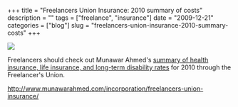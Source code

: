 +++
title = "Freelancers Union Insurance: 2010 summary of costs"
description = ""
tags = ["freelance", "insurance"]
date = "2009-12-21"
categories = ["blog"]
slug = "freelancers-union-insurance-2010-summary-costs"
+++



  <div class="notebook-screenshot"><a href="http://www.munawarahmed.com/incorporation/freelancers-union-insurance/"><img src="http://media.konigi.com/bluga/wt4b2fa08e83e54_large_0.jpg"/></a></div><p>Freelancers should check out Munawar Ahmed's <a href="http://www.munawarahmed.com/incorporation/freelancers-union-insurance/">summary of health insurance, life insurance, and long-term disability rates</a> for 2010 through the Freelancer's Union.</p>

    
  <a href="http://www.munawarahmed.com/incorporation/freelancers-union-insurance/">http://www.munawarahmed.com/incorporation/freelancers-union-insurance/</a>
